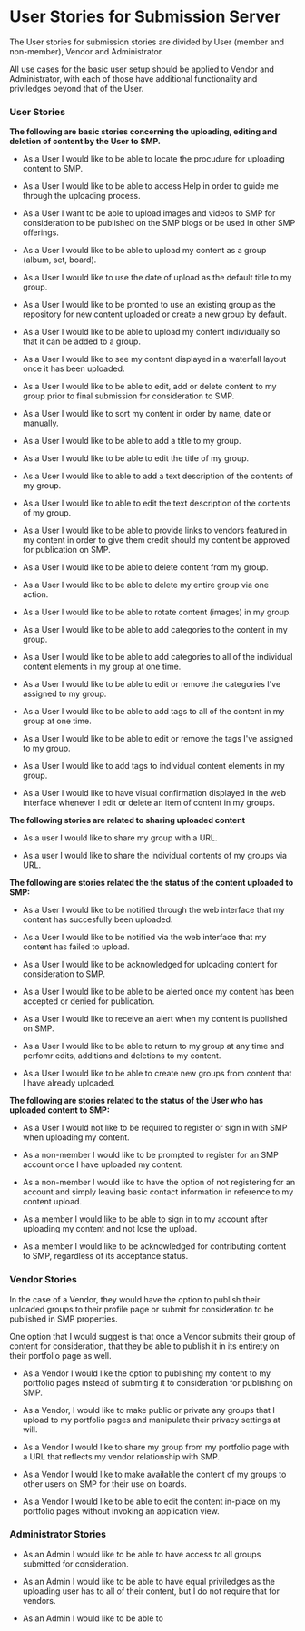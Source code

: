 # User Stories for Submission Server

The User stories for submission stories are divided by User (member and non-member), Vendor and Administrator.

All use cases for the basic user setup should be applied to Vendor and Administrator, with each of those have additional functionality and priviledges beyond that of the User.

### User Stories

**The following are basic stories concerning the uploading, editing and deletion of content by the User to SMP.**

* As a User I would like to be able to locate the procudure for uploading content to SMP.

* As a User I would like to be able to access Help in order to guide me through the uploading process.

* As a User I want to be able to upload images and videos to SMP for consideration to be published on the SMP blogs or be used in other SMP offerings.

* As a User I would like to be able to upload my content as a group (album, set, board).

* As a User I would like to use the date of upload as the default title to my group.

* As a User I would like to be promted to use an existing group as the repository for new content uploaded or create a new group by default.

* As a User I would like to be able to upload my content individually so that it can be added to a group.

* As a User I would like to see my content displayed in a waterfall layout once it has been uploaded.

* As a User I would like to be able to edit, add or delete content to my group prior to final submission for consideration to SMP.

* As a User I would like to sort my content in order by name, date or manually.

* As a User I would like to be able to add a title to my group.

* As a User I would like to be able to edit the title of my group.

* As a User I would like to able to add a text description of the contents of my group.

* As a User I would like to able to edit the text description of the contents of my group.

* As a User I would like to be able to provide links to vendors featured in my content in order to give them credit should my content be approved for publication on SMP.

* As a User I would like to be able to delete content from my group.

* As a User I would like to be able to delete my entire group via one action.

* As a User I would like to be able to rotate content (images) in my group.

* As a User I would like to be able to add categories to the content in my group.

* As a User I would like to be able to add categories to all of the individual content elements in my group at one time.

* As a User I would like to be able to edit or remove the categories I've assigned to my group.

* As a User I would like to be able to add tags to all of the content in my group at one time.

* As a User I would like to be able to edit or remove the tags I've assigned to my group.

* As a User I would like to add tags to individual content elements in my group.

* As a User I would like to have visual confirmation displayed in the web interface whenever I edit or delete an item of content in my groups.

**The following stories are related to sharing uploaded content**

* As a user I would like to share my group with a URL.

* As a user I would like to share the individual contents of my groups via URL.

**The following are stories related the the status of the content uploaded to SMP:**

* As a User I would like to be notified through the web interface that my content has succesfully been uploaded.

* As a User I would like to be notified via the web interface that my content has failed to upload.

* As a User I would like to be acknowledged for uploading content for consideration to SMP.

* As a User I would like to be able to be alerted once my content has been accepted or denied for publication.

* As a User I would like to receive an alert when my content is published on SMP.

* As a User I would like to be able to return to my group at any time and perfomr edits, additions and deletions to my content.

* As a User I would like to be able to create new groups from content that I have already uploaded.

**The following are stories related to the status of the User who has uploaded content to SMP:**

* As a User I would not like to be required to register or sign in with SMP when uploading my content.

* As a non-member I would like to be prompted to register for an SMP account once I have uploaded my content.

* As a non-member I would like to have the option of not registering for an account and simply leaving basic contact information in reference to my content upload.

* As a member I would like to be able to sign in to my account after uploading my content and not lose the upload.

* As a member I would like to be acknowledged for contributing content to SMP, regardless of its acceptance status.

### Vendor Stories

In the case of a Vendor, they would have the option to publish their uploaded groups to their profile page or submit for consideration to be published in SMP properties.

One option that I would suggest is that once a Vendor submits their group of content for consideration, that they be able to publish it in its entirety on their portfolio page as well.

* As a Vendor I would like the option to publishing my content to my portfolio pages instead of submiting it to consideration for publishing on SMP.

* As a Vendor, I would like to make public or private any groups that I upload to my portfolio pages and manipulate their privacy settings at will. 

* As a Vendor I would like to share my group from my portfolio page with a URL that reflects my vendor relationship with SMP.

* As a Vendor I would like to make available the content of my groups to other users on SMP for their use on boards.

* As a Vendor I would like to be able to edit the content in-place on my portfolio pages without invoking an application view.

### Administrator Stories

* As an Admin I would like to be able to have access to all groups submitted for consideration.

* As an Admin I would like to be able to have equal priviledges as the uploading user has to all of their content, but I do not require that for vendors.

* As an Admin I would like to be able to 






















